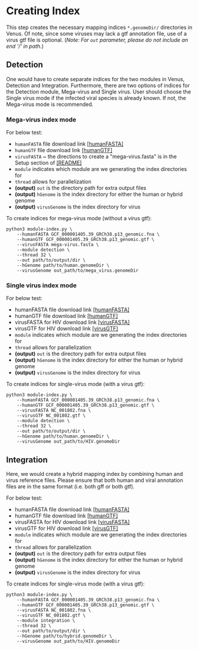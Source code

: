 # Creating Index
This step creates the necessary mapping indices `*.genomeDir/` directories in Venus. Of note, since some viruses may lack a gtf annotation file, use of a virus gtf file is optional. (*Note: For `out` parameter, please do not include an end '/' in path.*) 

## Detection
One would have to create separate indices for the two modules in Venus, Detection and Integration. Furthermore, there are two options of indices for the Detection module, Mega-virus and Single virus. User should choose the Single virus mode if the infected viral species is already known. If not, the Mega-virus mode is recommended.

### Mega-virus index mode
For below test:
- `humanFASTA` file download link [[humanFASTA]](https://ftp.ncbi.nlm.nih.gov/genomes/refseq/vertebrate_mammalian/Homo_sapiens/all_assembly_versions/GCF_000001405.39_GRCh38.p13/GCF_000001405.39_GRCh38.p13_genomic.fna.gz)
- `humanGTF` file download link [[humanGTF]](https://ftp.ncbi.nlm.nih.gov/genomes/refseq/vertebrate_mammalian/Homo_sapiens/all_assembly_versions/GCF_000001405.39_GRCh38.p13/GCF_000001405.39_GRCh38.p13_genomic.gtf.gz)
-  `virusFASTA` ~ the directions to create a "mega-virus.fasta" is in the Setup section of [[README]](../../README.md)
- `module` indicates which module are we generating the index directories for
- `thread` allows for parallelization
- **(output)** `out` is the directory path for extra output files
- **(output)** `hGenome` is the index directory for either the human or hybrid genome
- **(output)** `virusGenome` is the index directory for virus

To create indices for mega-virus mode (without a virus gtf):
```   
python3 module-index.py \
    --humanFASTA GCF_000001405.39_GRCh38.p13_genomic.fna \
    --humanGTF GCF_000001405.39_GRCh38.p13_genomic.gtf \
    --virusFASTA mega-virus.fasta \
    --module detection \
    --thread 32 \
    --out path/to/output/dir \
    --hGenome path/to/human.genomeDir \
    --virusGenome out_path/to/mega_virus.genomeDir
```

### Single virus index mode
For below test:
- humanFASTA file download link [[humanFASTA]](https://ftp.ncbi.nlm.nih.gov/genomes/refseq/vertebrate_mammalian/Homo_sapiens/all_assembly_versions/GCF_000001405.39_GRCh38.p13/GCF_000001405.39_GRCh38.p13_genomic.fna.gz)
- humanGTF file download link [[humanGTF]](https://ftp.ncbi.nlm.nih.gov/genomes/refseq/vertebrate_mammalian/Homo_sapiens/all_assembly_versions/GCF_000001405.39_GRCh38.p13/GCF_000001405.39_GRCh38.p13_genomic.gtf.gz)
- virusFASTA for HIV download link [[virusFASTA]](../../reference_files/NC_001802.fna)
- virusGTF for HIV download link [[virusGTF]](../../reference_files/NC_001802.gtf)
- `module` indicates which module are we generating the index directories for
- `thread` allows for parallelization
- **(output)** `out` is the directory path for extra output files
- **(output)** `hGenome` is the index directory for either the human or hybrid genome
- **(output)** `virusGenome` is the index directory for virus

To create indices for single-virus mode (with a virus gtf):
```   
python3 module-index.py \
    --humanFASTA GCF_000001405.39_GRCh38.p13_genomic.fna \
    --humanGTF GCF_000001405.39_GRCh38.p13_genomic.gtf \
    --virusFASTA NC_001802.fna \
    --virusGTF NC_001802.gtf \
    --module detection \
    --thread 32 \
    --out path/to/output/dir \
    --hGenome path/to/human.genomeDir \
    --virusGenome out_path/to/HIV.genomeDir
```


## Integration
Here, we would create a hybrid mapping index by combining human and virus reference files. Please ensure that both human and viral annotation files are in the same format (i.e. both gff or both gtf).

For below test:
- humanFASTA file download link [[humanFASTA]](https://ftp.ncbi.nlm.nih.gov/genomes/refseq/vertebrate_mammalian/Homo_sapiens/all_assembly_versions/GCF_000001405.39_GRCh38.p13/GCF_000001405.39_GRCh38.p13_genomic.fna.gz)
- humanGTF file download link [[humanGTF]](https://ftp.ncbi.nlm.nih.gov/genomes/refseq/vertebrate_mammalian/Homo_sapiens/all_assembly_versions/GCF_000001405.39_GRCh38.p13/GCF_000001405.39_GRCh38.p13_genomic.gtf.gz)
- virusFASTA for HIV download link [[virusFASTA]](../../reference_files/NC_001802.fna)
- virusGTF for HIV download link [[virusGTF]](../../reference_files/NC_001802.gtf)
- `module` indicates which module are we generating the index directories for
- `thread` allows for parallelization
- **(output)** `out` is the directory path for extra output files
- **(output)** `hGenome` is the index directory for either the human or hybrid genome
- **(output)** `virusGenome` is the index directory for virus

To create indices for single-virus mode (with a virus gtf):
```   
python3 module-index.py \
    --humanFASTA GCF_000001405.39_GRCh38.p13_genomic.fna \
    --humanGTF GCF_000001405.39_GRCh38.p13_genomic.gtf \
    --virusFASTA NC_001802.fna \
    --virusGTF NC_001802.gtf \
    --module integration \
    --thread 32 \
    --out path/to/output/dir \
    --hGenome path/to/hybrid.genomeDir \
    --virusGenome out_path/to/HIV.genomeDir
```
